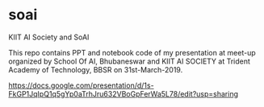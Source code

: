 # soai
KIIT AI Society and SoAI

This repo contains PPT and notebook code of my presentation at meet-up organized by School Of AI, Bhubaneswar and KIIT AI SOCIETY at Trident Academy of Technology, BBSR on 31st-March-2019.


https://docs.google.com/presentation/d/1s-FkGP1JqIpQ1q5gYp0aTrhJru632VBoGpFerWa5L78/edit?usp=sharing

